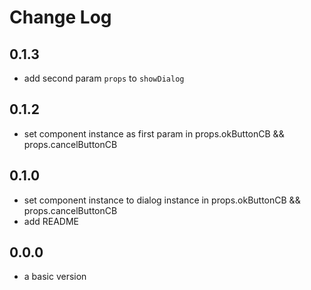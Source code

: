 # Change Log

## 0.1.3
- add second param `props` to `showDialog`

## 0.1.2
- set component instance as first param in props.okButtonCB && props.cancelButtonCB

## 0.1.0
- set component instance to dialog instance in props.okButtonCB && props.cancelButtonCB
- add README

## 0.0.0
- a basic version
